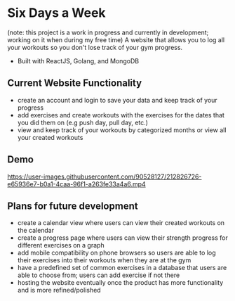 ﻿# Six Days a Week
 
(note: this project is a work in progress and currently in development; working on it when during my free time)
 A website that allows you to log all your workouts so you don't lose track of your gym progress.
- Built with ReactJS, Golang, and MongoDB

## Current Website Functionality

- create an account and login to save your data and keep track of your progress
- add exercises and create workouts with the exercises for the dates that you did them on (e.g push day, pull day, etc.)
- view and keep track of your workouts by categorized months or view all your created workouts

## Demo

https://user-images.githubusercontent.com/90528127/212826726-e65936e7-b0a1-4caa-96f1-a263fe33a4a6.mp4

## Plans for future development

- create a calendar view where users can view their created workouts on the calendar
- create a progress page where users can view their strength progress for different exercises on a graph
- add mobile compatibility on phone browsers so users are able to log their exercises into their workouts when they are at the gym
- have a predefined set of common exercises in a database that users are able to choose from; users can add exercise if not there
- hosting the website eventually once the product has more functionality and is more refined/polished
